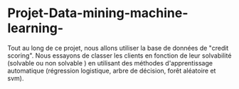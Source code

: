 # Projet-Data-mining-machine-learning-
Tout au long de ce projet, nous allons utiliser la base de données de "credit scoring". Nous essayons de classer les clients en fonction de leur solvabilité (solvable ou non solvable ) en utilisant des méthodes d'apprentissage automatique (régression logistique, arbre de décision, forêt aléatoire et svm).
